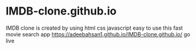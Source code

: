 # IMDB-clone.github.io
IMDB clone is created by using html css javascript easy to use this fast movie search app
https://adeebahsan1.github.io/IMDB-clone.github.io/ go live

